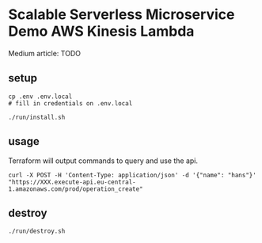 # Scalable Serverless Microservice Demo AWS Kinesis Lambda

Medium article: TODO


## setup
```
cp .env .env.local
# fill in credentials on .env.local

./run/install.sh
```


## usage
Terraform will output commands to query and use the api.

```
curl -X POST -H 'Content-Type: application/json' -d '{"name": "hans"}' "https://XXX.execute-api.eu-central-1.amazonaws.com/prod/operation_create"
```


## destroy
```
./run/destroy.sh
```
